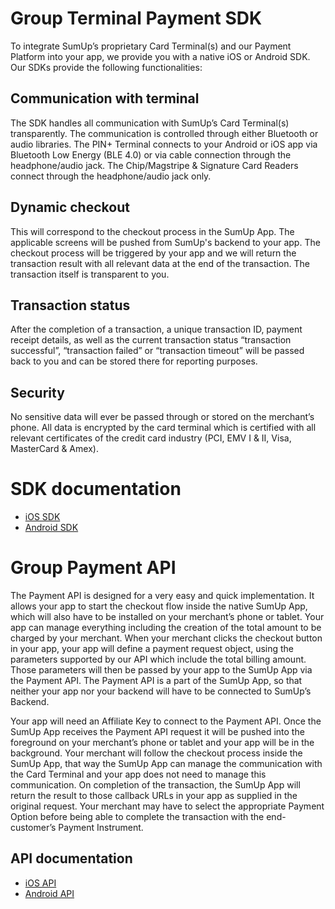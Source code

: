 # Group Terminal Payment SDK

To integrate SumUp’s proprietary Card Terminal(s) and our Payment Platform into your app, we provide you with a native iOS or Android SDK. Our SDKs provide the following functionalities:


## Communication with terminal

The SDK handles all communication with SumUp’s Card Terminal(s) transparently. The communication is controlled through either Bluetooth or audio libraries. The PIN+ Terminal connects to your Android or iOS app via Bluetooth Low Energy (BLE 4.0) or via cable connection through the headphone/audio jack. The Chip/Magstripe & Signature Card Readers connect through the headphone/audio jack only.

## Dynamic checkout

This will correspond to the checkout process in the SumUp App. The applicable screens will be pushed from SumUp's backend to your app. The checkout process will be triggered by your app and we will return the transaction result with all relevant data at the end of the transaction. The transaction itself is transparent to you.

## Transaction status

After the completion of a transaction, a unique transaction ID, payment receipt details, as well as the current transaction status “transaction successful”, “transaction failed” or “transaction timeout” will be passed back to you and can be stored there for reporting purposes.

## Security

No sensitive data will ever be passed through or stored on the merchant’s phone. All data is encrypted by the card terminal which is certified with all relevant certificates of the credit card industry (PCI, EMV I & II, Visa, MasterCard & Amex).


# SDK documentation

+ [iOS SDK](https://github.com/sumup/sumup-ios-sdk)
+ [Android SDK](https://github.com/sumup/sumup-android-sdk)



# Group Payment API

The Payment API is designed for a very easy and quick implementation. It allows your app to start the checkout flow inside the native SumUp App, which will also have to be installed on your merchant’s phone or tablet. Your app can manage everything including the creation of the total amount to be charged by your merchant. When your merchant clicks the checkout button in your app, your app will define a payment request object, using the parameters supported by our API which include the total billing amount. Those parameters will then be passed by your app to the SumUp App via the Payment API. The Payment API is a part of the SumUp App, so that neither your app nor your backend will have to be connected to SumUp’s Backend.

Your app will need an Affiliate Key to connect to the Payment API. Once the SumUp App receives the Payment API request it will be pushed into the foreground on your merchant’s phone or tablet and your app will be in the background. Your merchant will follow the checkout process inside the SumUp App, that way the SumUp App can manage the communication with the Card Terminal and your app does not need to manage this communication. On completion of the transaction, the SumUp App will return the result to those callback URLs in your app as supplied in the original request. Your merchant may have to select the appropriate Payment Option before being able to complete the transaction with the end-customer’s Payment Instrument.

## API documentation

+ [iOS API](https://github.com/sumup/sumup-ios-url-scheme)
+ [Android API](https://github.com/sumup/sumup-android-api)